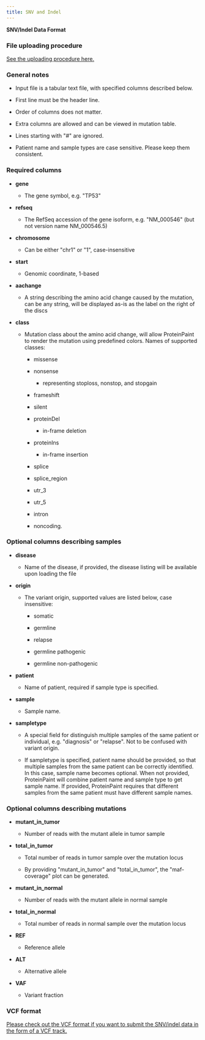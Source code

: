 ```yaml
---
title: SNV and Indel
---
```



**SNV/Indel Data Format**

###  File uploading procedure

[See the uploading procedure here.](https://docs.google.com/document/d/15NtAMVNtLNxJ7YAWFk2P6iE2jYDR6YSnXb46HVujT3g/edit?usp=sharing)

### General notes

-   Input file is a tabular text file, with specified columns described below.

-   First line must be the header line.

-   Order of columns does not matter.

-   Extra columns are allowed and can be viewed in mutation table.

-   Lines starting with "#" are ignored.

-   Patient name and sample types are case sensitive. Please keep them consistent.

### Required columns

-   **gene**

    -   The gene symbol, e.g. "TP53"

-   **refseq**

    -   The RefSeq accession of the gene isoform, e.g. "NM_000546" (but not version name NM_000546.5)

-   **chromosome**

    -   Can be either "chr1" or "1", case-insensitive

-   **start**

    -   Genomic coordinate, 1-based

-   **aachange**

    -   A string describing the amino acid change caused by the mutation, can be any string, will be displayed as-is as the label on the right of the discs

-   **class**

    -   Mutation class about the amino acid change, will allow ProteinPaint to render the mutation using predefined colors. Names of supported classes:

        -   missense

        -   nonsense

            -   representing stoploss, nonstop, and stopgain

        -   frameshift

        -   silent

        -   proteinDel

            -   in-frame deletion

        -   proteinIns

            -   in-frame insertion

        -   splice

        -   splice_region

        -   utr_3

        -   utr_5

        -   intron

        -   noncoding.

### Optional columns describing samples

-   **disease**

    -   Name of the disease, if provided, the disease listing will be available upon loading the file

-   **origin**

    -   The variant origin, supported values are listed below, case insensitive:

        -   somatic

        -   germline

        -   relapse

        -   germline pathogenic

        -   germline non-pathogenic

-   **patient**

    -   Name of patient, required if sample type is specified.

-   **sample**

    -   Sample name.

-   **sampletype**

    -   A special field for distinguish multiple samples of the same patient or individual, e.g. "diagnosis" or "relapse". Not to be confused with variant origin.

    -   If sampletype is specified, patient name should be provided, so that multiple samples from the same patient can be correctly identified. In this case, sample name becomes optional. When not provided, ProteinPaint will combine patient name and sample type to get sample name. If provided, ProteinPaint requires that different samples from the same patient must have different sample names.

### Optional columns describing mutations

-   **mutant_in_tumor**

    -   Number of reads with the mutant allele in tumor sample

-   **total_in_tumor**

    -   Total number of reads in tumor sample over the mutation locus

    -   By providing "mutant_in_tumor" and "total_in_tumor", the "maf-coverage" plot can be generated.

-   **mutant_in_normal**

    -   Number of reads with the mutant allele in normal sample

-   **total_in_normal**

    -   Total number of reads in normal sample over the mutation locus

-   **REF**

    -   Reference allele

-   **ALT**

    -   Alternative allele

-   **VAF**

    -   Variant fraction

### VCF format

[Please check out the VCF format if you want to submit the SNV/indel data in the form of a VCF track.](../../advanced-guides/using-a-vcf-file/)
